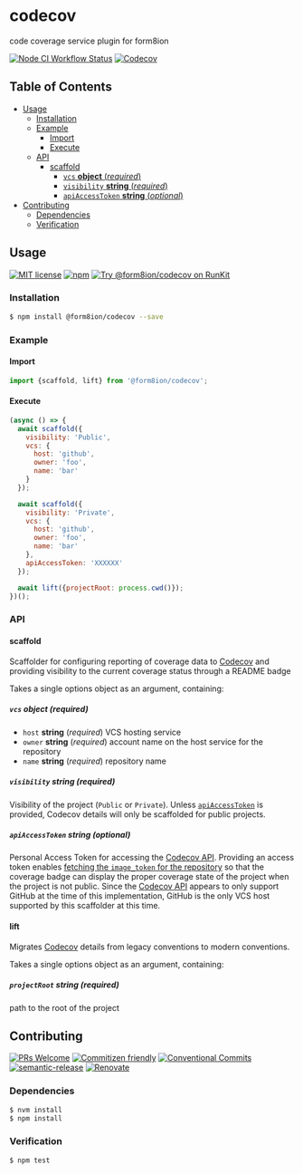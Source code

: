# codecov

code coverage service plugin for form8ion

<!--status-badges start -->

[![Node CI Workflow Status][github-actions-ci-badge]][github-actions-ci-link]
[![Codecov][coverage-badge]][coverage-link]

<!--status-badges end -->

## Table of Contents

* [Usage](#usage)
  * [Installation](#installation)
  * [Example](#example)
    * [Import](#import)
    * [Execute](#execute)
  * [API](#api)
    * [scaffold](#scaffold)
      * [`vcs` __object__ (_required_)](#vcs-object-required)
      * [`visibility` __string__ (_required_)](#visibility-string-required)
      * [`apiAccessToken` __string__ (_optional_)](#apiaccesstoken-string-optional)
* [Contributing](#contributing)
  * [Dependencies](#dependencies)
  * [Verification](#verification)

## Usage

<!--consumer-badges start -->

[![MIT license][license-badge]][license-link]
[![npm][npm-badge]][npm-link]
[![Try @form8ion/codecov on RunKit][runkit-badge]][runkit-link]

<!--consumer-badges end -->

### Installation

```sh
$ npm install @form8ion/codecov --save
```

### Example

#### Import

```javascript
import {scaffold, lift} from '@form8ion/codecov';
```

#### Execute

```javascript
(async () => {
  await scaffold({
    visibility: 'Public',
    vcs: {
      host: 'github',
      owner: 'foo',
      name: 'bar'
    }
  });

  await scaffold({
    visibility: 'Private',
    vcs: {
      host: 'github',
      owner: 'foo',
      name: 'bar'
    },
    apiAccessToken: 'XXXXXX'
  });

  await lift({projectRoot: process.cwd()});
})();
```

### API

#### scaffold

Scaffolder for configuring reporting of coverage data to [Codecov](https://codecov.io/)
and providing visibility to the current coverage status through a README badge

Takes a single options object as an argument, containing:

##### `vcs` __object__ (_required_)

* `host` __string__ (_required_)
  VCS hosting service
* `owner` __string__ (_required_)
  account name on the host service for the repository
* `name` __string__ (_required_)
  repository name

##### `visibility` __string__ (_required_)

Visibility of the project (`Public` or `Private`).
Unless [`apiAccessToken`](#apiaccesstoken-string-optional) is provided, Codecov
details will only be scaffolded for public projects.

##### `apiAccessToken` __string__ (_optional_)

Personal Access Token for accessing the [Codecov API](https://docs.codecov.com/reference).
Providing an access token enables [fetching the `image_token` for the repository](https://docs.codecov.com/reference/repositories#get-a-single-repository)
so that the coverage badge can display the proper coverage state of the
project when the project is not public.
Since the [Codecov API](https://docs.codecov.com/reference) appears to only
support GitHub at the time of this implementation, GitHub is the only VCS host
supported by this scaffolder at this time.

#### lift

Migrates [Codecov](https://codecov.io/) details from legacy conventions to
modern conventions.

Takes a single options object as an argument, containing:

##### `projectRoot` __string__ (_required_)

path to the root of the project

## Contributing

<!--contribution-badges start -->

[![PRs Welcome][PRs-badge]][PRs-link]
[![Commitizen friendly][commitizen-badge]][commitizen-link]
[![Conventional Commits][commit-convention-badge]][commit-convention-link]
[![semantic-release][semantic-release-badge]][semantic-release-link]
[![Renovate][renovate-badge]][renovate-link]

<!--contribution-badges end -->

### Dependencies

```sh
$ nvm install
$ npm install
```

### Verification

```sh
$ npm test
```

[PRs-link]: http://makeapullrequest.com

[PRs-badge]: https://img.shields.io/badge/PRs-welcome-brightgreen.svg

[commitizen-link]: http://commitizen.github.io/cz-cli/

[commitizen-badge]: https://img.shields.io/badge/commitizen-friendly-brightgreen.svg

[commit-convention-link]: https://conventionalcommits.org

[commit-convention-badge]: https://img.shields.io/badge/Conventional%20Commits-1.0.0-yellow.svg

[semantic-release-link]: https://github.com/semantic-release/semantic-release

[semantic-release-badge]: https://img.shields.io/badge/%20%20%F0%9F%93%A6%F0%9F%9A%80-semantic--release-e10079.svg

[renovate-link]: https://renovatebot.com

[renovate-badge]: https://img.shields.io/badge/renovate-enabled-brightgreen.svg?logo=renovatebot

[github-actions-ci-link]: https://github.com/form8ion/codecov/actions?query=workflow%3A%22Node.js+CI%22+branch%3Amaster

[github-actions-ci-badge]: https://github.com/form8ion/codecov/workflows/Node.js%20CI/badge.svg

[coverage-link]: https://codecov.io/github/form8ion/codecov

[coverage-badge]: https://img.shields.io/codecov/c/github/form8ion/codecov.svg

[license-link]: LICENSE

[license-badge]: https://img.shields.io/github/license/form8ion/codecov.svg

[npm-link]: https://www.npmjs.com/package/@form8ion/codecov

[npm-badge]: https://img.shields.io/npm/v/@form8ion/codecov.svg

[runkit-link]: https://npm.runkit.com/@form8ion/codecov

[runkit-badge]: https://badge.runkitcdn.com/@form8ion/codecov.svg
